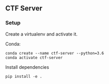 ## CTF Server


### Setup

Create a virtualenv and activate it.

Conda:

```
conda create --name ctf-server --python=3.6
conda activate ctf-server
```

Install dependencies

`pip install -e .`
